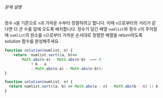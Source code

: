 ###### 문제 설명

정수 `n`을 기준으로 `n`과 가까운 수부터 정렬하려고 합니다. 이때 `n`으로부터의 거리가 같다면 더 큰 수를 앞에 오도록 배치합니다. 정수가 담긴 배열 `numlist`와 정수 `n`이 주어질 때 `numlist`의 원소를 `n`으로부터 가까운 순서대로 정렬한 배열을 return하도록 solution 함수를 완성해주세요.

```js
function solution(numlist, n) {
    return  numlist.sort((a, b)=> 
        Math.abs(n-a) - Math.abs(n-b)  === 0 
            ? b - a 
            : Math.abs(n-a) - Math.abs(n-b));
}
```

```js
function solution(numlist, n) {
  return numlist.sort((a, b) => Math.abs(a - n) - Math.abs(b - n) || b - a);
}
```